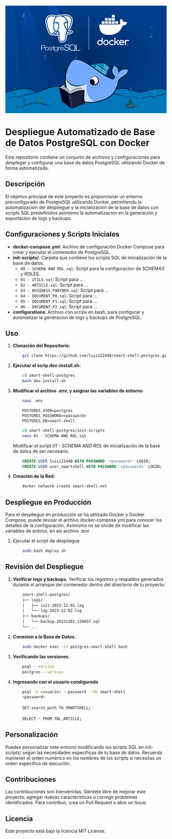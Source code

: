 ![Logo del Projecto](./resources/logo.png)

# Despliegue Automatizado de Base de Datos PostgreSQL con Docker

Este repositorio contiene un conjunto de archivos y configuraciones para desplegar y configurar una base de datos PostgreSQL utilizando Docker de forma automatizada.

## Descripción

El objetivo principal de este proyecto es proporcionar un entorno preconfigurado de PostgreSQL utilizando Docker, permitiendo la automatización del despliegue y la inicialización de la base de datos con scripts SQL predefinidos asimismo la automatizacion en la generación y exportación de logs y backups.

## Configuraciones y Scripts Iniciales

- **docker-compose.yml**: Archivo de configuración Docker Compose para crear y ejecutar el contenedor de PostgreSQL.
- **init-scripts/**: Carpeta que contiene los scripts SQL de inicialización de la base de datos.
  - `00 - SCHEMA AND ROL.sql`: Script para la configuración de SCHEMAS y ROLES.
  - `01 - UTILS.sql`: Script para ...
  - `02 - ARTICLE.sql`: Script para ...
  - `03 - BUSINESS_PARTNER.sql`: Script para ...
  - `04 - DOCUMENT_P0.sql`: Script para ...
  - `05 - DOCUMENT_P1.sql`: Script para ...
  - `06 - DOCUMENT_P2.sql`: Script para ...
- **configurations**: Archivo con scrips en bash, para configurar y automatizar la generacion de logs y backups de PostgreSQL.

## Uso

1. **Clonación del Repositorio:**
    ```bash
        git clone https://github.com/luis122448/smart-shell-postgres.git
    ```

2. **Ejecutar el scrip dev-install.sh:**
    ```bash
        cd smart-shell-postgres
        bash dev-install.sh
    ```

2. **Modificar el archivo .env, y asignar las variables de entorno**
    ```bash
        nano .env
    ```

    ```env
        POSTGRES_USER=postgres
        POSTGRES_PASSWORD=<password>
        POSTGRES_DB=smart-shell
    ```
    
    ```bash
        cd smart-shell-postgres/init-scripts
        nano 01 - SCHEMA AND ROL.sql
    ```
    Modificar el script *01 - SCHEMA AND ROL* de inicialización de la base de datos de ser necesario.
    ```sql
        CREATE USER luis122448 WITH PASSWORD '<password>' LOGIN;
        CREATE USER user_smartshell WITH PASSWORD '<password>' LOGIN;
    ```

3. **Creación de la Red:**
    ```bash
        docker network create smart-shell-net
    ```

## Despliegue en Producción

Para el despliegue en producción se ha utilizado Docker y Docker Compose, puede revisar el archivo docker-compose.yml para conocer los detalles de la configuración.
Asimismo no se olvide de modificar las variables de entono, en asi archivo .env

1. Ejecutar el script de despliegue
    
    ```bash
        sudo bash deploy.sh
    ```

## Revisión del Despliegue

1. **Verificar logs y backups.**
    Verificar los registros y respaldos generados durante el arranque del contenedor dentro del directorio de tu proyecto:

    ```bash
        smart-shell-postgres/
        ├── logs/
        │   ├── init-2023-12-02.log
        │   └── log-2023-12-02.log
        ├── backups/
        │   └── backup-20231202_134657.sql
        └── ...
    ```

2. **Conexion a la Base de Datos.**
    ```bash
        sudo docker exec -it postgres-smart-shell bash
    ```

3. **Verificando las versiones.**
    ```bash
        psql --version
        postgres --version
    ```

4. **Ingresando con el usuario condigurado**
    ```bash
        psql -U <usuario> --password --db smart-shell
        <password>

        SET search_path TO SMARTSHELL;

        SELECT * FROM TBL_ARTICLE;
    ```

## Personalización
Puedes personalizar este entorno modificando los scripts SQL en init-scripts/ según las necesidades específicas de tu base de datos. Recuerda mantener el orden numérico en los nombres de los scripts si necesitas un orden específico de ejecución.

## Contribuciones
Las contribuciones son bienvenidas. Siéntete libre de mejorar este proyecto, agregar nuevas características o corregir problemas identificados. Para contribuir, crea un Pull Request o abre un Issue.

## Licencia
Este proyecto está bajo la licencia MIT License.